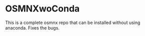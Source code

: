 # OSMNXwoConda
This is a complete osmnx repo that can be installed without using anaconda. Fixes the bugs.
